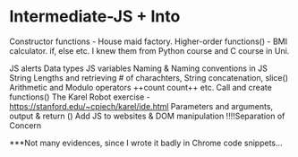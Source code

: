 # Intermediate-JS + Into

Constructor functions - House maid factory. Higher-order functions() - BMI calculator. if, else etc. I knew them from Python course and C course in Uni.

JS alerts
Data types
JS variables
Naming & Naming conventions in JS
String Lengths and retrieving # of charachters, String concatenation, slice()
Arithmetic and Modulo operators
++count count++ etc.
Call and create functions()
The Karel Robot exercise - https://stanford.edu/~cpiech/karel/ide.html
Parameters and arguments, output & return ()
Add JS to websites & DOM manipulation
!!!!Separation of Concern

***Not many evidences, since I wrote it badly in Chrome code snippets...
